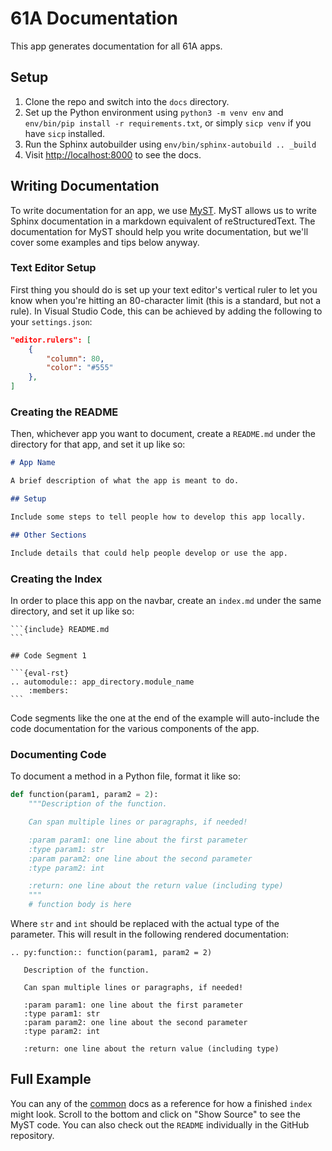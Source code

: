 # 61A Documentation

This app generates documentation for all 61A apps.

## Setup

1. Clone the repo and switch into the `docs` directory.
2. Set up the Python environment using `python3 -m venv env` and
`env/bin/pip install -r requirements.txt`, or simply `sicp venv`
if you have `sicp` installed.
3. Run the Sphinx autobuilder using `env/bin/sphinx-autobuild .. _build`
4. Visit [http://localhost:8000](http://localhost:8000) to see the docs.

## Writing Documentation

To write documentation for an app, we use
[MyST](https://myst-parser.readthedocs.io/en/latest/). MyST allows us to write
Sphinx documentation in a markdown equivalent of reStructuredText. The
documentation for MyST should help you write documentation, but we'll cover
some examples and tips below anyway.

### Text Editor Setup

First thing you should do is set up your text editor's vertical ruler to let
you know when you're hitting an 80-character limit (this is a standard, but not
a rule). In Visual Studio Code, this can be achieved by adding the following to
your `settings.json`:

```json
"editor.rulers": [
    {
        "column": 80,
        "color": "#555"
    },
]
```

### Creating the README

Then, whichever app you want to document, create a `README.md` under the
directory for that app, and set it up like so:

```md
# App Name

A brief description of what the app is meant to do.

## Setup

Include some steps to tell people how to develop this app locally.

## Other Sections

Include details that could help people develop or use the app.
```

### Creating the Index

In order to place this app on the navbar, create an `index.md` under the same
directory, and set it up like so:

````
```{include} README.md
```

## Code Segment 1

```{eval-rst}
.. automodule:: app_directory.module_name
    :members:
```
````

Code segments like the one at the end of the example will auto-include the code
documentation for the various components of the app.

### Documenting Code

To document a method in a Python file, format it like so:

```python
def function(param1, param2 = 2):
    """Description of the function.

    Can span multiple lines or paragraphs, if needed!

    :param param1: one line about the first parameter
    :type param1: str
    :param param2: one line about the second parameter
    :type param2: int

    :return: one line about the return value (including type)
    """
    # function body is here
```

Where `str` and `int` should be replaced with the actual type of the parameter.
This will result in the following rendered documentation:

```{eval-rst}
.. py:function:: function(param1, param2 = 2)

   Description of the function.

   Can span multiple lines or paragraphs, if needed!

   :param param1: one line about the first parameter
   :type param1: str
   :param param2: one line about the second parameter
   :type param2: int

   :return: one line about the return value (including type)
```

## Full Example

You can any of the [common](https://docs.cs61a.org/common/) docs as
a reference for how a finished `index` might look. Scroll to the bottom and
click on "Show Source" to see the MyST code. You can also check out the
`README` individually in the GitHub repository.
